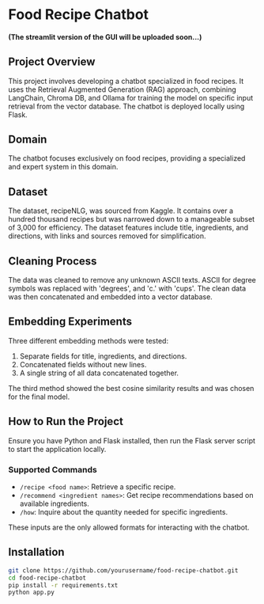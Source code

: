 # Food Recipe Chatbot
#### (The streamlit version of the GUI will be uploaded soon...)
## Project Overview
This project involves developing a chatbot specialized in food recipes. It uses the Retrieval Augmented Generation (RAG) approach, combining LangChain, Chroma DB, and Ollama for training the model on specific input retrieval from the vector database. The chatbot is deployed locally using Flask.

## Domain
The chatbot focuses exclusively on food recipes, providing a specialized and expert system in this domain.

## Dataset
The dataset, recipeNLG, was sourced from Kaggle. It contains over a hundred thousand recipes but was narrowed down to a manageable subset of 3,000 for efficiency. The dataset features include title, ingredients, and directions, with links and sources removed for simplification.

## Cleaning Process
The data was cleaned to remove any unknown ASCII texts. ASCII for degree symbols was replaced with 'degrees', and 'c.' with 'cups'. The clean data was then concatenated and embedded into a vector database.

## Embedding Experiments
Three different embedding methods were tested:
1. Separate fields for title, ingredients, and directions.
2. Concatenated fields without new lines.
3. A single string of all data concatenated together.

The third method showed the best cosine similarity results and was chosen for the final model.

## How to Run the Project
Ensure you have Python and Flask installed, then run the Flask server script to start the application locally.

### Supported Commands
- `/recipe <food name>`: Retrieve a specific recipe.
- `/recommend <ingredient names>`: Get recipe recommendations based on available ingredients.
- `/how`: Inquire about the quantity needed for specific ingredients.

These inputs are the only allowed formats for interacting with the chatbot.

## Installation
```bash
git clone https://github.com/yourusername/food-recipe-chatbot.git
cd food-recipe-chatbot
pip install -r requirements.txt
python app.py
